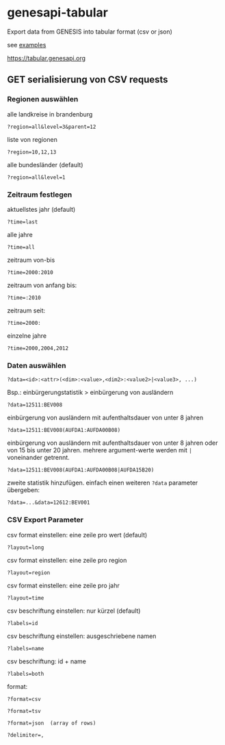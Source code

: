 # genesapi-tabular

Export data from GENESIS into tabular format (csv or json)

see [examples](./examples.ipynb)

https://tabular.genesapi.org

## GET serialisierung von CSV requests

### Regionen auswählen

alle landkreise in brandenburg

    ?region=all&level=3&parent=12

liste von regionen

    ?region=10,12,13

alle bundesländer (default)

    ?region=all&level=1

### Zeitraum festlegen

aktuellstes jahr (default)

    ?time=last

alle jahre

    ?time=all

zeitraum von-bis

    ?time=2000:2010

zeitraum von anfang bis:

    ?time=:2010

zeitraum seit:

    ?time=2000:

einzelne jahre

    ?time=2000,2004,2012

### Daten auswählen

    ?data=<id>:<attr>(<dim>:<value>,<dim2>:<value2>|<value3>, ...)

Bsp.: einbürgerungstatistik > einbürgerung von ausländern

    ?data=12511:BEV008

einbürgerung von ausländern mit aufenthaltsdauer von unter 8 jahren

    ?data=12511:BEV008(AUFDA1:AUFDA00B08)

einbürgerung von ausländern mit aufenthaltsdauer von unter 8 jahren
oder von 15 bis unter 20 jahren. mehrere argument-werte werden mit `|`
voneinander getrennt.

    ?data=12511:BEV008(AUFDA1:AUFDA00B08|AUFDA15B20)

zweite statistik hinzufügen. einfach einen weiteren `?data` parameter
übergeben:

    ?data=...&data=12612:BEV001

### CSV Export Parameter

csv format einstellen: eine zeile pro wert (default)

    ?layout=long

csv format einstellen: eine zeile pro region

    ?layout=region

csv format einstellen: eine zeile pro jahr

    ?layout=time

csv beschriftung einstellen: nur kürzel (default)

    ?labels=id

csv beschriftung einstellen: ausgeschriebene namen

    ?labels=name

csv beschriftung: id + name

    ?labels=both

format:

    ?format=csv

    ?format=tsv

    ?format=json  (array of rows)

    ?delimiter=,
